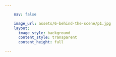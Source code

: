 ```yaml
---

    nav: false

    image_url: assets/6-behind-the-scene/p1.jpg
    layout:
      image_style: background
      content_style: transparent
      content_height: full

---
```

<style>

  article.page[data-page=backcover] {
    -webkit-backface-visibility: hidden;
    -webkit-perspective: 1000;
  }

  article.page[data-page="backcover"] .content {
    margin: 0;
    max-height: initial;
    width: 100%;
    height: 100%;
  }

  article.page[data-page="backcover"] #image {
    
    position: absolute;
    bottom: 10%;
    max-width: initial;
    max-height: initial;
    width: 300px;
  }

  @media only screen and (min-width: 768px) {
    article.page[data-page="backcover"] #image {
      left: 50%;
      margin-left: -300px;
      width: 640px;
    }
  }
</style>


<a href="http://minkpink.com/" title="Visit Minkpink" target="_blank">
  <img id="image" src="assets/6-behind-the-scene/p1-1.png" alt="">
</a>